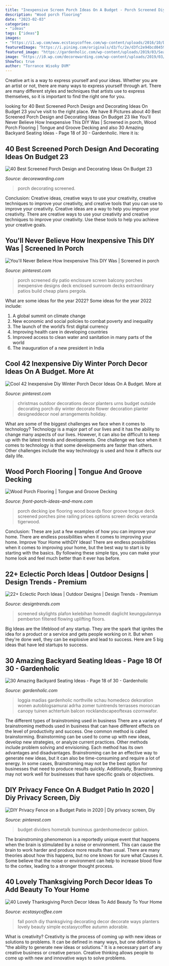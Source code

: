```yaml
---
title: "Inexpensive Screen Porch Ideas On A Budget - Porch Screened Diy Patio Enclosure Screen Balcony Porches Inexpensive Designs Deck Enclosed Sunroom Decks Extraordinary Patios Build Cheap Plans Pergola"
description: "Wood porch flooring"
date: "2023-02-03"
categories:
- "ideas"
tags: ["ideas"]
images:
- "https://i1.wp.com/www.ecstasycoffee.com/wp-content/uploads/2016/10/DIY-Fall-Porch-Ideas-10.jpg?resize=630%2C840"
featuredImage: "https://i.pinimg.com/originals/d3/fc/2e/d3fc2e94bcd0459cca6cacfbd59d188b.png"
featured_image: "https://gardenholic.com/wp-content/uploads/2019/03/Seating-18.jpg"
image: "https://i0.wp.com/decorewarding.com/wp-content/uploads/2019/03/40-Best-Screened-Porch-Design-and-Decorating-Ideas-On-Budget-23.jpg?fit=948%2C1422"
ShowToc: true
author: "Torrance Wisoky DVM"
---
```



Creative art is a way to express yourself and your ideas. Whether you are an artist or not, there are many ways to express yourself through art. There are many different styles and techniques that artists use to express themselves, so it is important to find the right one for you.

	

		
looking for 40 Best Screened Porch Design and Decorating Ideas On Budget 23 you've visit to the right place. We have 8 Pictures about 40 Best Screened Porch Design and Decorating Ideas On Budget 23 like You&#039;ll Never Believe How Inexpensive This DIY Was | Screened in porch, Wood Porch Flooring | Tongue and Groove Decking and also 30 Amazing Backyard Seating Ideas - Page 18 of 30 - Gardenholic. Here it is:
		
    
## 40 Best Screened Porch Design And Decorating Ideas On Budget 23

<img loading=lazy src="https://i0.wp.com/decorewarding.com/wp-content/uploads/2019/03/40-Best-Screened-Porch-Design-and-Decorating-Ideas-On-Budget-23.jpg?fit=948%2C1422" onerror="this.onerror=null;this.src='https://tse2.mm.bing.net/th?id=OIP.HMhZ9EUKrMWNH2pNB4gm1QHaLH&amp;pid=15.1';" alt="40 Best Screened Porch Design and Decorating Ideas On Budget 23">

_Source: decorewarding.com_

>porch decorating screened. 

	

Conclusion: Creative ideas, creative ways to use your creativity, creative techniques to improve your creativity, and creative tools that you can use to improve your creativity.
Creative ideas are a way to help you improve your creativity. There are creative ways to use your creativity and creative techniques to improve your creativity. Use these tools to help you achieve your creative goals.

    
## You&#039;ll Never Believe How Inexpensive This DIY Was | Screened In Porch

<img loading=lazy src="https://i.pinimg.com/736x/df/66/1d/df661dadecf4a10a40df4c4fa05b60bb--cheap-screened-in-porch-ideas-screened-in-patio.jpg" onerror="this.onerror=null;this.src='https://tse4.mm.bing.net/th?id=OIP.QVjOPmxFAoLCXW4BEfbt8AHaFj&amp;pid=15.1';" alt="You&#039;ll Never Believe How Inexpensive This DIY Was | Screened in porch">

_Source: pinterest.com_

>porch screened diy patio enclosure screen balcony porches inexpensive designs deck enclosed sunroom decks extraordinary patios build cheap plans pergola. 

	

What are some ideas for the year 2022?
Some ideas for the year 2022 include: 
1. A global summit on climate change 
2. New economic and social policies to combat poverty and inequality 
3. The launch of the world’s first digital currency 
4. Improving health care in developing countries 
5. Improved access to clean water and sanitation in many parts of the world 
6. The inauguration of a new president in India 

    
## Cool 42 Inexpensive Diy Winter Porch Decor Ideas On A Budget. More At

<img loading=lazy src="https://i.pinimg.com/originals/49/54/0c/49540c82bb9c55751527cf1b9e60fc2e.jpg" onerror="this.onerror=null;this.src='https://tse4.mm.bing.net/th?id=OIP.3IO9leYN1dEKo9fy4O88YwHaKM&amp;pid=15.1';" alt="Cool 42 Inexpensive Diy Winter Porch Decor Ideas On A Budget. More at">

_Source: pinterest.com_

>christmas outdoor decorations decor planters urns budget outside decorating porch diy winter decorate flower decoration planter designeddecor noel arrangements holiday. 

	

What are some of the biggest challenges we face when it comes to technology?
Technology is a major part of our lives and it has the ability to change many aspects of our lives. However, it can also be difficult to keep up with the latest trends and developments. One challenge we face when it comes to technology is that some developments are faster than others. Other challenges include the way technology is used and how it affects our daily life.

    
## Wood Porch Flooring | Tongue And Groove Decking

<img loading=lazy src="http://www.front-porch-ideas-and-more.com/image-files/ipe-porch-decking-017.jpg" onerror="this.onerror=null;this.src='https://tse2.mm.bing.net/th?id=OIP.S6kFSFEHlGidC3OSkVvSVwHaFj&amp;pid=15.1';" alt="Wood Porch Flooring | Tongue and Groove Decking">

_Source: front-porch-ideas-and-more.com_

>porch decking ipe flooring wood boards floor groove tongue deck screened porches pine railing prices options screen decks veranda tigerwood. 

	

Conclusion: These are just a few examples of how you can improve your home. There are endless possibilities when it comes to improving your home.
Improve Your Home withDIY Ideas!
There are endless possibilities when it comes to improving your home, but the best way to start is by starting with the basics. By following these simple tips, you can make your home look and feel much better than it ever has before.

    
## 22+ Eclectic Porch Ideas | Outdoor Designs | Design Trends - Premium

<img loading=lazy src="https://images.designtrends.com/wp-content/uploads/2016/04/01123845/Front-Porch-Roof-Designs.jpg" onerror="this.onerror=null;this.src='https://tse3.mm.bing.net/th?id=OIP.v-Bvxsxnz9Ado73wRpeAIQHaFB&amp;pid=15.1';" alt="22+ Eclectic Porch Ideas | Outdoor Designs | Design Trends - Premium">

_Source: designtrends.com_

>screened skylights plafon kelebihan homedit daglicht keunggulannya pemberton filtered flowing uplifting floors. 

	

Big Ideas are the lifeblood of any startup. They are the spark that ignites the idea for a product or a service and gets people working on it. But when they're done well, they can be explosive and lead to success. Here are 5 big ideas that have led startups to success.

    
## 30 Amazing Backyard Seating Ideas - Page 18 Of 30 - Gardenholic

<img loading=lazy src="https://gardenholic.com/wp-content/uploads/2019/03/Seating-18.jpg" onerror="this.onerror=null;this.src='https://tse1.mm.bing.net/th?id=OIP.JrFUijgxJd99SCL7ApkCRAHaJ3&amp;pid=15.1';" alt="30 Amazing Backyard Seating Ideas - Page 18 of 30 - Gardenholic">

_Source: gardenholic.com_

>loggia madias gardenholic northville schau homedeco dekoration wonen autoblogsamurai adrha zomer tuintrends terrasses moroccan canopy tuinen achtertuin balcon rocklandscapeoftexas ozornwafor. 

	

The different types of brainstroming used in business
There are a variety of brainstroming methods used in business that can have different effects on the level of productivity and success. One common method is called brainstorming. Brainstorming can be used to come up with new ideas, develop new strategies, or analyze current practices. Other methods include problem solving and envisioning. Each method has its own advantages and disadvantages.
Brainstroming can be an effective way to generate new ideas, but it can also be time-consuming and require a lot of energy. In some cases, Brainstroming may not be the best option for businesses that need to produce results quickly. Additionally, Brainstroming may not work well for businesses that have specific goals or objectives.

    
## DIY Privacy Fence On A Budget Patio In 2020 | Diy Privacy Screen, Diy

<img loading=lazy src="https://i.pinimg.com/originals/d3/fc/2e/d3fc2e94bcd0459cca6cacfbd59d188b.png" onerror="this.onerror=null;this.src='https://tse2.mm.bing.net/th?id=OIP.elgSBVWKmmLrft7IvozE3QHaJ3&amp;pid=15.1';" alt="DIY Privacy Fence on a Budget Patio in 2020 | Diy privacy screen, Diy">

_Source: pinterest.com_

>budget dividers hometalk buminous gardenhomedecor gabion. 

	

The brainstroming phenomenon is a reportedly unique event that happens when the brain is stimulated by a noise or environment. This can cause the brain to work harder and produce more results than usual. There are many theories about how this happens, but no one knows for sure what Causes it. Some believe that the noise or environment can help to increase blood flow to the cortex, leading to a stronger thought process.

    
## 40 Lovely Thanksgiving Porch Decor Ideas To Add Beauty To Your Home

<img loading=lazy src="https://i1.wp.com/www.ecstasycoffee.com/wp-content/uploads/2016/10/DIY-Fall-Porch-Ideas-10.jpg?resize=630%2C840" onerror="this.onerror=null;this.src='https://tse3.mm.bing.net/th?id=OIP.frvDRFf9orWMjLIwIe9uSwDhEs&amp;pid=15.1';" alt="40 Lovely Thanksgiving Porch Decor Ideas To Add Beauty To Your Home">

_Source: ecstasycoffee.com_

>fall porch diy thanksgiving decorating decor decorate ways planters lovely beauty simple ecstasycoffee autumn adorable. 

	

What is creativity?
Creativity is the process of coming up with new ideas or solutions to problems. It can be defined in many ways, but one definition is "the ability to generate new ideas or solutions." It is a necessary part of any creative business or creative person. Creative thinking allows people to come up with new and innovative ways to solve problems.

